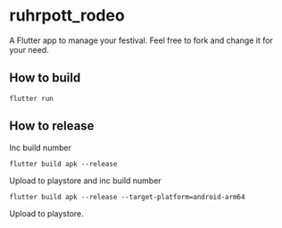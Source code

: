 # ruhrpott_rodeo

A Flutter app to manage your festival. Feel free to fork and change it for your need.

## How to build

`flutter run`

## How to release

Inc build number
 
`flutter build apk --release`

Upload to playstore and inc build number

`flutter build apk --release --target-platform=android-arm64`

Upload to playstore.